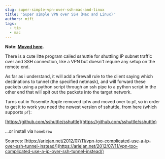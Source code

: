 ```yaml
---
slug: super-simple-vpn-over-ssh-mac-and-linux
title: 'Super simple VPN over SSH (Mac and Linux)'
authors: mifi
tags:
  - tip
  - mac
---
```


**Note: [Moved here](/docs/apps/sshuttle).**

There is a cute litte program called sshuttle for shuttling IP subnet traffic over and SSH connection, like a VPN but doesn't require any setup on the remote end.

As far as i understand, it will add a firewall rule to the client saying which destinations to tunnel (the specified netmask), and will forward these packets using a python script through an ssh pipe to a python script in the other end that will spit out the packets into the target network.

Turns out in Yosemite Apple removed ipfw and moved over to pf, so in order to get it to work you need the newest version of sshuttle, from here (which supports `pf`):

[https://github.com/sshuttle/sshuttle](https://github.com/sshuttle/sshuttle)

...or install via `homebrew`

Sources:
[https://ariejan.net/2012/07/11/vpn-too-complicated-use-a-ip-over-ssh-tunnel-instead/](https://ariejan.net/2012/07/11/vpn-too-complicated-use-a-ip-over-ssh-tunnel-instead/)
